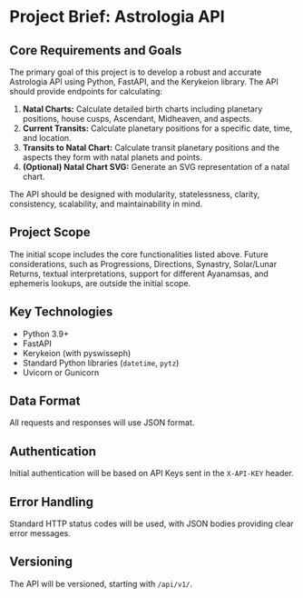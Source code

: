 # Project Brief: Astrologia API

## Core Requirements and Goals

The primary goal of this project is to develop a robust and accurate Astrologia API using Python, FastAPI, and the Kerykeion library. The API should provide endpoints for calculating:

1.  **Natal Charts:** Calculate detailed birth charts including planetary positions, house cusps, Ascendant, Midheaven, and aspects.
2.  **Current Transits:** Calculate planetary positions for a specific date, time, and location.
3.  **Transits to Natal Chart:** Calculate transit planetary positions and the aspects they form with natal planets and points.
4.  **(Optional) Natal Chart SVG:** Generate an SVG representation of a natal chart.

The API should be designed with modularity, statelessness, clarity, consistency, scalability, and maintainability in mind.

## Project Scope

The initial scope includes the core functionalities listed above. Future considerations, such as Progressions, Directions, Synastry, Solar/Lunar Returns, textual interpretations, support for different Ayanamsas, and ephemeris lookups, are outside the initial scope.

## Key Technologies

- Python 3.9+
- FastAPI
- Kerykeion (with pyswisseph)
- Standard Python libraries (`datetime`, `pytz`)
- Uvicorn or Gunicorn

## Data Format

All requests and responses will use JSON format.

## Authentication

Initial authentication will be based on API Keys sent in the `X-API-KEY` header.

## Error Handling

Standard HTTP status codes will be used, with JSON bodies providing clear error messages.

## Versioning

The API will be versioned, starting with `/api/v1/`.
